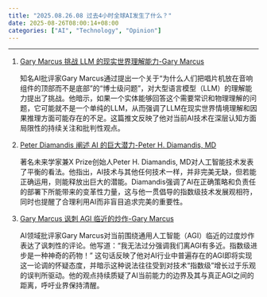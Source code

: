 ```yaml
---
title: "2025.08.26.08 过去4小时全球AI发生了什么？"
date: 2025-08-26T08:00:14+08:00
categories: ["AI", "Technology", "Opinion"]
---
```


---

1.  [Gary Marcus 挑战 LLM 的现实世界理解能力-Gary Marcus](https://x.com/GaryMarcus/status/1960097053125783677)

    知名AI批评家Gary Marcus通过提出一个关于“为什么人们把唱片机放在音响组件的顶部而不是底部”的“博士级问题”，对大型语言模型（LLM）的理解能力提出了挑战。他暗示，如果一个实体能够回答这个需要常识和物理理解的问题，它可能就不是一个单纯的LLM，从而强调了LLM在现实世界情境理解和因果推理方面可能存在的不足。这篇推文反映了他对当前AI技术在深层认知方面局限性的持续关注和批判性观点。

2.  [Peter Diamandis 阐述 AI 的巨大潜力-Peter H. Diamandis, MD](https://x.com/PeterDiamandis/status/1960092456558485816)

    著名未来学家兼X Prize创始人Peter H. Diamandis, MD对人工智能技术发表了平衡的看法。他指出，AI技术与其他任何技术一样，并非完美无缺，但若能正确运用，则能释放出巨大的潜能。Diamandis强调了AI在正确策略和负责任的部署下所能带来的变革性力量，这与他一贯倡导的指数级技术发展观相符，同时也提醒了合理利用AI而非盲目追求完美的重要性。

3.  [Gary Marcus 讽刺 AGI 临近的炒作-Gary Marcus](https://x.com/GaryMarcus/status/1960080277927342122)

    AI领域批评家Gary Marcus对当前围绕通用人工智能（AGI）临近的过度炒作表达了讽刺性的评论。他写道：“我无法过分强调我们离AGI有多近。指数级进步是一种神奇的药物！” 这句话反映了他对AI行业中普遍存在的AGI即将实现这一论调的怀疑态度，并暗示这种说法往往受到对技术“指数级”增长过于乐观的误判所驱动。他的观点持续质疑了AI当前能力的边界及其与真正AGI之间的距离，呼吁业界保持清醒。